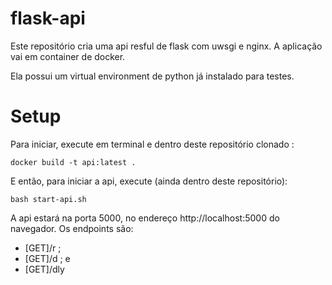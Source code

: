 # flask-api

Este repositório cria uma api resful de flask com uwsgi e nginx. A aplicação vai em container de docker. 

Ela possui um virtual environment de python já instalado para testes. 

# Setup 

Para iniciar, execute em terminal e dentro deste repositório clonado :

```
docker build -t api:latest . 
```

E então, para iniciar a api, execute (ainda dentro deste repositório): 

```
bash start-api.sh
```

A api estará na porta 5000, no endereço http://localhost:5000 do navegador. Os endpoints são:

* [GET]/r ; 
* [GET]/d ; e
* [GET]/dly 

